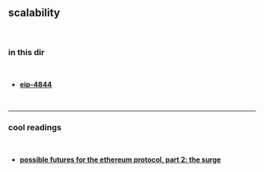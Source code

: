 ## scalability

<br>

### in this dir

<br>

* **[eip-4844](eip-4844.md)**

<br>

---

### cool readings

<br>

* **[possible futures for the ethereum protocol, part 2: the surge](https://vitalik.eth.limo/general/2024/10/17/futures2.html)**
